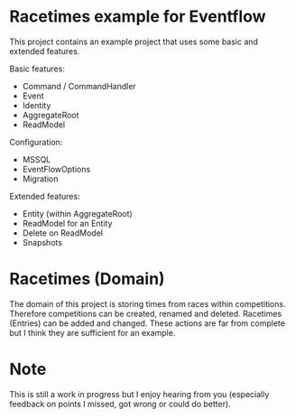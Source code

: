 # Racetimes example for Eventflow

This project contains an example project that uses some basic and extended features.

Basic features:
- Command / CommandHandler
- Event
- Identity
- AggregateRoot
- ReadModel

Configuration:
- MSSQL
- EventFlowOptions
- Migration

Extended features:
- Entity (within AggregateRoot)
- ReadModel for an Entity
- Delete on ReadModel
- Snapshots

# Racetimes (Domain)

The domain of this project is storing times from races within competitions. Therefore competitions can be created, renamed and deleted. Racetimes (Entries) can be added and changed. These actions are far from complete but I think they are sufficient for an example.

# Note

This is still a work in progress but I enjoy hearing from you (especially feedback on points I missed, got wrong or could do better).
